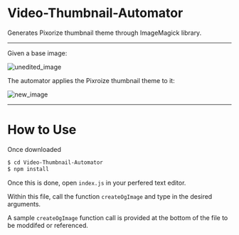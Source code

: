 # Video-Thumbnail-Automator
Generates Pixorize thumbnail theme through ImageMagick library.

---
Given a base image:

![unedited_image](https://github.com/Ryan-Westfall/Video-Thumbnail-Automator/blob/master/images/image.png)

The automator applies the Pixroize thumbnail theme to it:

![new_image](https://github.com/Ryan-Westfall/Video-Thumbnail-Automator/blob/master/images/new_image.png)

---
# How to Use
Once downloaded
```sh
$ cd Video-Thumbnail-Automator
$ npm install
```
Once this is done, open ```index.js``` in your perfered text editor. 

Within this file, call the function ```createOgImage``` and type in the desired arguments.

A sample ```createOgImage``` function call is provided at the bottom of the file to be moddifed or referenced.
